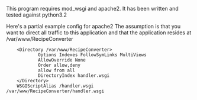 This program requires mod_wsgi and apache2.  It has been written and tested against python3.2

Here's a partial example config for apache2
The assumption is that you want to direct all traffic to this application and that the application
resides at /var/www/RecipeConverter

        <Directory /var/www/RecipeConverter>
                Options Indexes FollowSymLinks MultiViews
                AllowOverride None
                Order allow,deny
                allow from all
                DirectoryIndex handler.wsgi
        </Directory>
        WSGIScriptAlias /handler.wsgi /var/www/RecipeConverter/handler.wsgi

